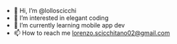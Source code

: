 - 👋 Hi, I’m @lolloscicchi
- 👀 I’m interested in elegant coding
- 🌱 I’m currently learning mobile app dev
- 📫 How to reach me lorenzo.scicchitano02@gmail.com

<!---
lolloscicchi/lolloscicchi is a ✨ special ✨ repository because its `README.md` (this file) appears on your GitHub profile.
You can click the Preview link to take a look at your changes.
--->
